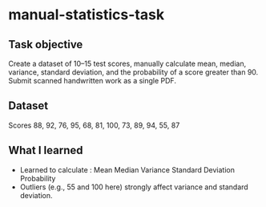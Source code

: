 # manual-statistics-task

## Task objective
Create a dataset of 10–15 test scores, manually calculate mean, median, variance, standard deviation, and the probability of a score greater than 90. Submit scanned handwritten work as a single PDF.

## Dataset
Scores
88, 92, 76, 95, 68, 81, 100, 73, 89, 94, 55, 87

## What I learned
- Learned to calculate :
Mean
Median
Variance
Standard
Deviation
Probability
- Outliers (e.g., 55 and 100 here) strongly affect variance and standard deviation.
